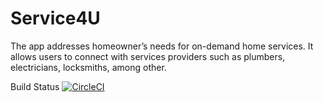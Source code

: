 # Service4U
The app addresses homeowner’s needs for on-demand home services. It allows users to connect with services providers such as plumbers, electricians, locksmiths, among other.

Build Status [![CircleCI](https://circleci.com/gh/ionab10/home-repair-services-app.svg?style=svg&circle-token=0a618edfe2e658b288497c7224022db35218fffc)](https://circleci.com/gh/ionab10/home-repair-services-app)
